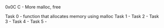 0x0C C - More malloc, free

Task 0 - function that allocates memory using malloc
Task 1 - 
Task 2 - 
Task 3 - 
Task 4 - 
Task 5 -
